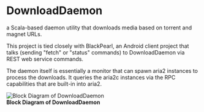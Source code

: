 DownloadDaemon
==============

a Scala-based daemon utility that downloads media based on torrent and magnet URLs. 

This project is tied closely with BlackPearl, an Android client project that talks (sending "fetch" or "status" commands) to DownloadDaemon via REST web service commands. 

The daemon itself is essentially a monitor that can spawn aria2 instances to process the downloads. It queries the aria2c instances via the RPC capabilities that are built-in into aria2.

![Block Diagram of DownloadDaemon](https://lh3.googleusercontent.com/B7y2BhXrlmfH25T7CJi-XlKXusLE1HK0NHZNBkPgz_M=w292-h207-p-no)  
**Block Diagram of DownloadDaemon**